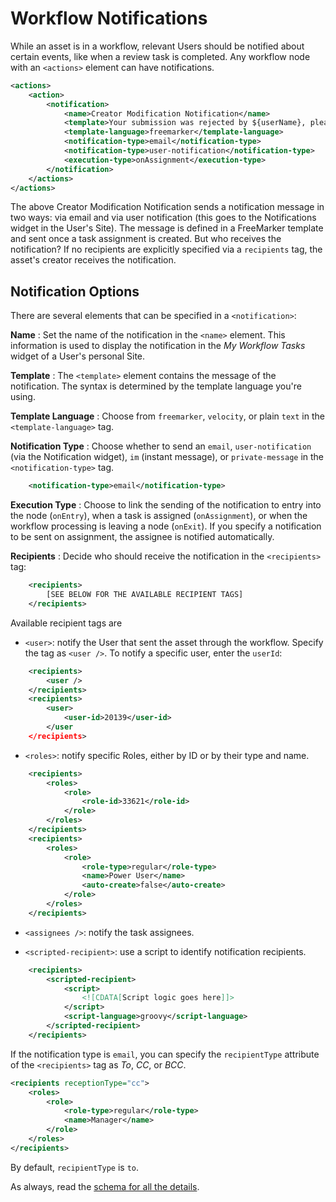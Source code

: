 # Workflow Notifications 

While an asset is in a workflow, relevant Users should be notified about certain
events, like when a review task is completed. Any workflow node with an
`<actions>` element can have notifications.

```xml
<actions>
    <action>
        <notification>
            <name>Creator Modification Notification</name>
            <template>Your submission was rejected by ${userName}, please modify and resubmit.</template>
            <template-language>freemarker</template-language>
            <notification-type>email</notification-type>
            <notification-type>user-notification</notification-type>
            <execution-type>onAssignment</execution-type>
        </notification>
    </actions>
</actions>
```

The above Creator Modification Notification sends a notification message in two
ways: via email and via user notification (this goes to the Notifications widget
in the User's Site). The message is defined in a FreeMarker template and sent
once a task assignment is created. But who receives the notification? If no
recipients are explicitly specified via a `recipients` tag, the asset's creator
receives the notification.

## Notification Options 

There are several elements that can be specified in a `<notification>`:

**Name**
: Set the name of the notification in the `<name>` element. This information is
used to display the notification in the _My Workflow Tasks_ widget of a User's
personal Site.

**Template**
: The `<template>` element contains the message of the notification. The syntax
is determined by the template language you're using. 

**Template Language**
: Choose from `freemarker`, `velocity`, or plain `text` in the
`<template-language>` tag. 

**Notification Type**
: Choose whether to send an `email`, `user-notification` (via the Notification
widget), `im` (instant message), or `private-message` in the
`<notification-type>` tag.

```xml
    <notification-type>email</notification-type>
```

**Execution Type**
: Choose to link the sending of the notification to entry into the node
(`onEntry`), when a task is assigned (`onAssignment`), or when the workflow
processing is leaving a node (`onExit`). If you specify a notification to be
sent on assignment, the assignee is notified automatically. 

**Recipients**
: Decide who should receive the notification in the `<recipients>` tag:

```xml
    <recipients>
        [SEE BELOW FOR THE AVAILABLE RECIPIENT TAGS]
    </recipients>
```

Available recipient tags are 

- `<user>`: notify the User that sent the asset through the workflow. 
  Specify the tag as `<user />`. To notify a specific user, enter the
  `userId`:

```xml
    <recipients>
        <user />
    </recipients>
    <recipients>
        <user>
            <user-id>20139</user-id>
        </user
    </recipients>
```

- `<roles>`: notify specific Roles, either by ID or by their type and name.

```xml
    <recipients>
        <roles>
            <role>
                <role-id>33621</role-id>
            </role>
        </roles>
    </recipients>
    <recipients>
        <roles>
            <role>
                <role-type>regular</role-type>
                <name>Power User</name>
                <auto-create>false</auto-create>
            </role>
        </roles>
    </recipients>
```

- `<assignees />`: notify the task assignees.

- `<scripted-recipient>`: use a script to identify notification recipients.

```xml
    <recipients>
        <scripted-recipient>
            <script>
                <![CDATA[Script logic goes here]]>
            </script>
            <script-language>groovy</script-language>
        </scripted-recipient>
    </recipients>
```

If the notification type is `email`, you can specify the `recipientType`
attribute of the `<recipients>` tag as _To_, _CC_, or _BCC_.

```xml
<recipients receptionType="cc">
    <roles>
        <role>
            <role-type>regular</role-type>
            <name>Manager</name>
        </role>
    </roles>
</recipients>
```

By default, `recipientType` is `to`.

As always, read the 
[schema for all the details](https://www.liferay.com/dtd/liferay-workflow-definition_7_1_0.xsd).

